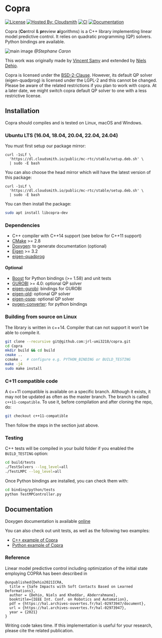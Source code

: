 # Copra

[![License](https://img.shields.io/badge/License-BSD%202--Clause-green.svg)](https://opensource.org/licenses/BSD-2-Clause)
[![Hosted By: Cloudsmith](https://img.shields.io/badge/OSS%20hosting%20by-cloudsmith-blue?logo=cloudsmith)](https://cloudsmith.com)
[![CI](https://github.com/jrl-umi3218/copra/workflows/CI%20of%20copra/badge.svg?branch=master)](https://github.com/jrl-umi3218/copra/actions?query=workflow%3A%22CI+of+copra%22)
[![Documentation](https://img.shields.io/badge/doxygen-online-brightgreen?logo=read-the-docs&style=flat)](http://jrl-umi3218.github.io/copra/doxygen/HEAD/index.html)

Copra (**Co**ntrol & **pr**eview **a**lgorithms) is a C++ library implementing
linear model predictive control. It relies on quadratic programming (QP)
solvers. Python bindings are available.

![main image](doc/pictures/walkgen-com.png "Computation of the CoM preview using the MPC")
*@Stephane Caron*

This work was originally made by [Vincent Samy](https://github.com/vsamy) and extended by [Niels Dehio](https://github.com/ndehio).

Copra is licensed under the [BSD-2-Clause](https://opensource.org/licenses/BSD-2-Clause). However, its default QP solver (eigen-quadprog) is licensed under the LGPL-2 and this cannot be changed. Please be aware of the related restrictions if you plan to work with copra. At a later date, we might switch copra default QP solver to one with a less restrictive license.

## Installation

Copra should compiles and is tested on Linux, macOS and Windows.

### Ubuntu LTS (16.04, 18.04, 20.04, 22.04, 24.04)

You must first setup our package mirror:

```
curl -1sLf \
  'https://dl.cloudsmith.io/public/mc-rtc/stable/setup.deb.sh' \
  | sudo -E bash
```

You can also choose the head mirror which will have the latest version of this package:

```
curl -1sLf \
  'https://dl.cloudsmith.io/public/mc-rtc/stable/setup.deb.sh' \
  | sudo -E bash
```

You can then install the package:

```bash
sudo apt install libcopra-dev
```

### Dependencies

* C++ compiler with C++14 support (see below for C++11 support)
* [CMake](https://cmake.org) >= 2.8
* [Doxygen](http://www.stack.nl/~dimitri/doxygen/): to generate documentation (optional)
* [Eigen](http://eigen.tuxfamily.org/index.php?title=Main_Page) >= 3.2
* [eigen-quadprog](https://github.com/vsamy/eigen-quadprog)

#### Optional

* [Boost](http://www.boost.org/doc/libs/1_58_0/more/getting_started/unix-variants.html) for Python bindings (>= 1.58) and unit tests
* [GUROBI](http://www.gurobi.com/) >= 4.0: optional QP solver
* [eigen-gurobi](https://github.com/vsamy/eigen-gurobi): bindings for GUROBI
* [eigen-qld](https://github.com/jrl-umi3218/eigen-qld.git): optional QP solver
* [eigen-osqp](https://github.com/jrl-umi3218/eigen-osqp.git): optional QP solver
* [pygen-converter](https://github.com/vsamy/pygen-converter): for python bindings

### Building from source on Linux

The library is written in c++14. Compiler that can not support it won't be able to compile it.

```sh
git clone --recursive git@github.com:jrl-umi3218/copra.git
cd Copra
mkdir build && cd build
cmake ..
ccmake .  # configure e.g. PYTHON_BINDING or BUILD_TESTING
make -j4
sudo make install
```

### C+11 compatible code

A c++11 compatible is available on a specific branch.
Although it exists, it may not be updated as often as the master branch.
The branch is called `c++11-compatible`. To use it, before compilation and after cloning the repo, do:

```sh
git checkout c++11-compatible
```

Then follow the steps in the section just above.

### Testing

C++ tests will be compiled in your build folder if you enabled the
``BUILD_TESTING`` option:

```sh
cd build/tests
./TestSolvers --log_level=all
./TestLMPC --log_level=all
```

Once Python bindings are installed, you can check them with:

```sh
cd binding/python/tests
python TestMPController.py
```

## Documentation

Doxygen documentation is available [online](http://jrl-umi3218.github.io/copra/doxygen/HEAD/index.html)

You can also check out unit tests, as well as the following two examples:

* [C++ example of Copra](https://vsamy.github.io/en/blog/copra-example-cpp)
* [Python example of Copra](https://vsamy.github.io/en/blog/copra-example-python)

### Reference

Linear model predictive control including optimization of the initial state employing COPRA has been described in

```
@unpublished{Dehio2021ICRA,
  title = {Safe Impacts with Soft Contacts Based on Learned Deformations},
  author = {Dehio, Niels and Kheddar, Abderrahmane},
  booktitle={IEEE Int. Conf. on Robotics and Automation},
  pdf = {https://hal.archives-ouvertes.fr/hal-02973947/document},
  url = {https://hal.archives-ouvertes.fr/hal-02973947},
  year = {2021}
}
```

Writing code takes time.
If this implementation is useful for your research, please cite the related publication.
